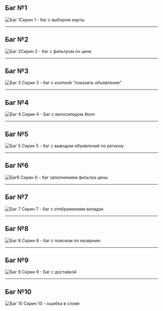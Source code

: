 Баг №1
---
![Баг 1](img\image-2.png)Скрин 1 - баг с выбором карты

---
Баг №2
---
![Баг 2](img\image-3.png)Скрин 2 - баг с фильтром по цене

---

Баг №3 
---
![Баг 3](img\image-4.png) Скрин 3 - баг с кнопкой "показать объявление"

---

Баг №4
---
![Баг 4](img\image-5.png)
Скрин 4 - Баг с велосипедом Atom


---
Баг №5 
---

![Баг 5](img\image-6.png) 
Скрин 5 - баг с выводом объявлений по региону

---
Баг №6
---

![Баг6](img\image-7.png)
Скрин 6 - баг заполнением фильтра цены

---

Баг №7
---

![Баг 7](img\image-8.png)
Скрин 7 - баг с отображением вкладок

---

Баг №8
---
![Баг 8](img\image-9.png)
Скрин 8 - баг с поиском по названию

---
Баг №9
---

![Баг 9](img\image-10.png)
Скрин 9 - Баг с доставкой

---
Баг №10
---

![Баг 10](img\image-11.png)
Скрин 10 - ошибка в слове



